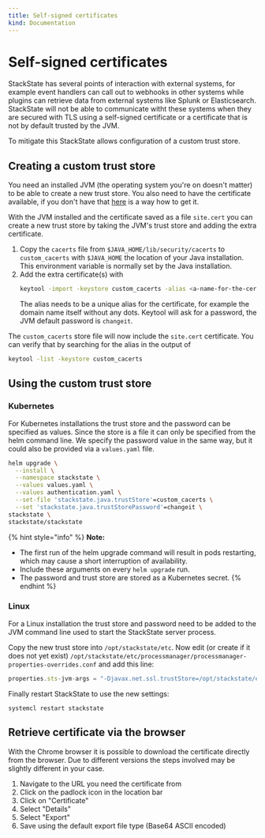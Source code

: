 ```yaml
---
title: Self-signed certificates
kind: Documentation
---
```


# Self-signed certificates

StackState has several points of interaction with external systems, for example event handlers can call out to webhooks in other systems while plugins can retrieve data from external systems like Splunk or Elasticsearch. StackState will not be able to communicate witht these systems when they are secured with TLS using a self-signed certificate or a certificate that is not by default trusted by the JVM.

To mitigate this StackState allows configuration of a custom trust store.

## Creating a custom trust store

You need an installed JVM (the operating system you're on doesn't matter) to be able to create a new trust store. You also need to have the certificate available, if you don't have that [here](#retrieve-certificate-via-the-browser) is a way how to get it.

With the JVM installed and the certificate saved as a file `site.cert` you can create a new trust store by taking the JVM's trust store and adding the extra certificate.

1. Copy the `cacerts` file from `$JAVA_HOME/lib/security/cacerts` to `custom_cacerts` with `$JAVA_HOME` the location of your Java installation. This environment variable is normally set by the Java installation.
2. Add the extra certificate(s) with 
   ```bash
   keytool -import -keystore custom_cacerts -alias <a-name-for-the-certificate>  -file site.cert
   ```
   The alias needs to be a unique alias for the certificate, for example the domain name itself without any dots. Keytool will ask for a password, the JVM default password is `changeit`.

The `custom_cacerts` store file will now include the `site.cert` certificate. You can verify that by searching for the alias in the output of

```bash
keytool -list -keystore custom_cacerts
```

## Using the custom trust store

### Kubernetes
For Kubernetes installations the trust store and the password can be specified as values. Since the store is a file it can only be specified from the helm command line. We specify the password value in the same way, but it could also be provided via a `values.yaml` file.

```bash
helm upgrade \
  --install \
  --namespace stackstate \
  --values values.yaml \
  --values authentication.yaml \
  --set-file 'stackstate.java.trustStore'=custom_cacerts \
  --set 'stackstate.java.trustStorePassword'=changeit \
stackstate \
stackstate/stackstate
```

{% hint style="info" %}
**Note:**
* The first run of the helm upgrade command will result in pods restarting, which may cause a short interruption of availability.
* Include these arguments on every `helm upgrade` run.
* The password and trust store are stored as a Kubernetes secret.
{% endhint %}

### Linux
For a Linux installation the trust store and password need to be added to the JVM command line used to start the StackState server process.

Copy the new trust store into `/opt/stackstate/etc`. Now edit (or create if it does not yet exist) `/opt/stackstate/etc/processmanager/processmanager-properties-overrides.conf` and add this line:

```javascript
properties.sts-jvm-args = "-Djavax.net.ssl.trustStore=/opt/stackstate/etc/custom_cacerts -Djavax.net.ssl.trustStoreType=jks -Djavax.net.ssl.trustStorePassword=changeit"
```

Finally restart StackState to use the new settings:
```
systemcl restart stackstate
```

## Retrieve certificate via the browser

With the Chrome browser it is possible to download the certificate directly from the browser. Due to different versions the steps involved may be slightly different in your case.

1. Navigate to the URL you need the certificate from
2. Click on the padlock icon in the location bar
3. Click on "Certificate"
4. Select "Details"
5. Select "Export" 
6. Save using the default export file type (Base64 ASCII encoded)
  